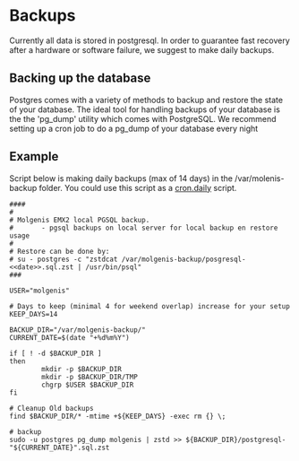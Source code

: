 # Backups 


Currently all data is stored in postgresql. In order to guarantee fast recovery after a hardware or software failure, we suggest to make daily backups.

## Backing up the database

Postgres comes with a variety of methods to backup and restore the state of your database. 
The ideal tool for handling backups of your database is the the 'pg_dump' utility which comes with PostgreSQL. 
We recommend setting up a cron job to do a pg_dump of your database every night


## Example 

Script below is making daily backups (max of 14 days) in the /var/molenis-backup folder.
You could use this script as a [cron.daily](https://en.wikipedia.org/wiki/Cron) script.


```
####
#
# Molgenis EMX2 local PGSQL backup. 
#       - pgsql backups on local server for local backup en restore usage
#       
# Restore can be done by: 
# su - postgres -c "zstdcat /var/molgenis-backup/posgresql-<<date>>.sql.zst | /usr/bin/psql"
###

USER="molgenis"

# Days to keep (minimal 4 for weekend overlap) increase for your setup
KEEP_DAYS=14

BACKUP_DIR="/var/molgenis-backup/"
CURRENT_DATE=$(date "+%d%m%Y")

if [ ! -d $BACKUP_DIR ]
then
        mkdir -p $BACKUP_DIR
        mkdir -p $BACKUP_DIR/TMP
        chgrp $USER $BACKUP_DIR
fi

# Cleanup Old backups
find $BACKUP_DIR/* -mtime +${KEEP_DAYS} -exec rm {} \;

# backup
sudo -u postgres pg_dump molgenis | zstd >> ${BACKUP_DIR}/postgresql-"${CURRENT_DATE}".sql.zst


```
 


